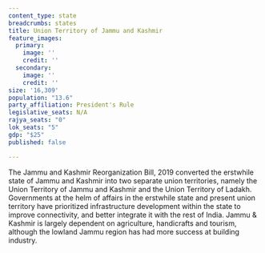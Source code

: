 ```yaml
---
content_type: state
breadcrumbs: states
title: Union Territory of Jammu and Kashmir
feature_images:
  primary:
    image: ''
    credit: ''
  secondary:
    image: ''
    credit: ''
size: '16,309'
population: "13.6"
party_affiliation: President's Rule
legislative_seats: N/A
rajya_seats: "0"
lok_seats: "5"
gdp: "$25"
published: false

---
```

The Jammu and Kashmir Reorganization Bill, 2019 converted the erstwhile state of Jammu and Kashmir into two separate union territories, namely the Union Territory of Jammu and Kashmir and the Union Territory of Ladakh. Governments at the helm of affairs in the erstwhile state and present union territory have prioritized infrastructure development within the state to improve connectivity, and better integrate it with the rest of India. Jammu & Kashmir is largely dependent on agriculture, handicrafts and tourism, although the lowland Jammu region has had more success at building industry.